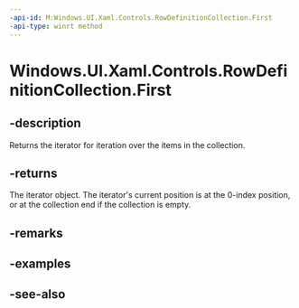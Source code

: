 ```yaml
---
-api-id: M:Windows.UI.Xaml.Controls.RowDefinitionCollection.First
-api-type: winrt method
---
```


<!-- Method syntax
public Windows.Foundation.Collections.IIterator<Windows.UI.Xaml.Controls.RowDefinition> First()
-->

# Windows.UI.Xaml.Controls.RowDefinitionCollection.First

## -description
Returns the iterator for iteration over the items in the collection.



## -returns
The iterator object. The iterator's current position is at the 0-index position, or at the collection end if the collection is empty.

## -remarks

## -examples

## -see-also
